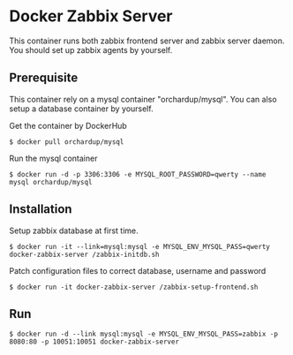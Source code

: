 
# Docker Zabbix Server

This container runs both zabbix frontend server and zabbix server daemon. You should set up zabbix agents by yourself.

## Prerequisite

This container rely on a mysql container "orchardup/mysql". You can also setup a database container by yourself.

Get the container by DockerHub

```
$ docker pull orchardup/mysql
```

Run the mysql container

```
$ docker run -d -p 3306:3306 -e MYSQL_ROOT_PASSWORD=qwerty --name mysql orchardup/mysql
```

## Installation

Setup zabbix database at first time.

```
$ docker run -it --link=mysql:mysql -e MYSQL_ENV_MYSQL_PASS=qwerty docker-zabbix-server /zabbix-initdb.sh
```

Patch configuration files to correct database, username and password

```
$ docker run -it docker-zabbix-server /zabbix-setup-frontend.sh
```

## Run

```
$ docker run -d --link mysql:mysql -e MYSQL_ENV_MYSQL_PASS=zabbix -p 8080:80 -p 10051:10051 docker-zabbix-server
```

